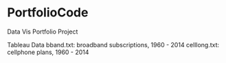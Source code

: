 # PortfolioCode
Data Vis Portfolio Project

Tableau Data
bband.txt: broadband subscriptions, 1960 - 2014
celllong.txt: cellphone plans, 1960 - 2014
